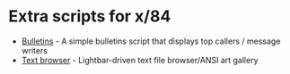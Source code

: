 # Extra scripts for x/84

- [Bulletins](https://github.com/x84-extras/bulletins) - A simple bulletins script that displays top callers / message writers
- [Text browser](https://github.com/x84-extras/textbrowse) - Lightbar-driven text file browser/ANSI art gallery

